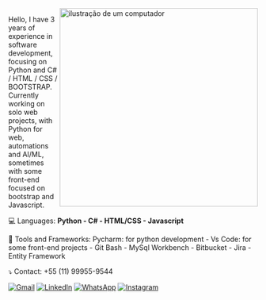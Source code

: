 
<img src="https://raw.githubusercontent.com/MicaelliMedeiros/micaellimedeiros/master/image/computer-illustration.png" alt="ilustração de um computador" min-width="400px" max-width="400px" width="400px" align="right">

<p align="left"> 
  Hello, I have 3 years of experience in software development, focusing on Python and C# / HTML / CSS / BOOTSTRAP.<br>
  Currently working on solo web projects, with Python for web, automations and AI/ML, sometimes with some front-end focused on bootstrap and Javascript.
</p>

<p align="left">
  💻 Languages: <strong> Python - C# - HTML/CSS - Javascript</strong>
</p>

<p align="left">
  💼 Tools and Frameworks: Pycharm: for python development - Vs Code: for some front-end projects - Git Bash - MySql Workbench - Bitbucket - Jira - Entity Framework
</p>

<p align="left">
   ⤵️ 
    Contact: +55 (11) 99955-9544
</p>

<p align="left">
  <a href="https://mail.google.com/mail/u/0/?fs=1&to=gustavo020sp@gmail.com&su=SUBJECT&body=BODY&&tf=cm" title="Gmail">
  <img src="https://img.shields.io/badge/-Gmail-FF0000?style=flat-square&labelColor=FF0000&logo=gmail&logoColor=white&link=https://mail.google.com/mail/u/0/?fs=1&to=gustavo020sp@gmail.com&su=SUBJECT&body=BODY&&tf=cm" alt="Gmail"/></a>
  <a href="https://www.linkedin.com/in/gustavo-gomes-901ab4248" title="LinkedIn">
  <img src="https://img.shields.io/badge/-Linkedin-0e76a8?style=flat-square&logo=Linkedin&logoColor=white&link=https://www.linkedin.com/in/gustavo-gomes-901ab4248" alt="LinkedIn"/></a>
  <a href="https://api.whatsapp.com/send?phone=5511999559544" title="WhatsApp">
  <img src="https://img.shields.io/badge/-WhatsApp-25d366?style=flat-square&labelColor=25d366&logo=whatsapp&logoColor=white&link=https://api.whatsapp.com/send?phone=5511999559544" alt="WhatsApp"/></a>
  <a href="https://www.instagram.com/gustavoagomes_" title="Instagram">
  <img src="https://img.shields.io/badge/-Instagram-DF0174?style=flat-square&labelColor=DF0174&logo=instagram&logoColor=white&link=https://www.instagram.com/gustavoagomes_" alt="Instagram"/></a>
</p>
